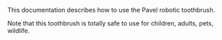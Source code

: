 This documentation describes how to use the Pavel robotic
toothbrush.

Note that this toothbrush is totally safe to use for children, adults, pets, wildlife.
